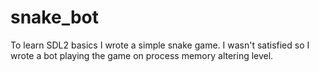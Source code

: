 # snake_bot
To learn SDL2 basics I wrote a simple snake game. I wasn't satisfied so I wrote a bot playing the game on process memory altering level.
